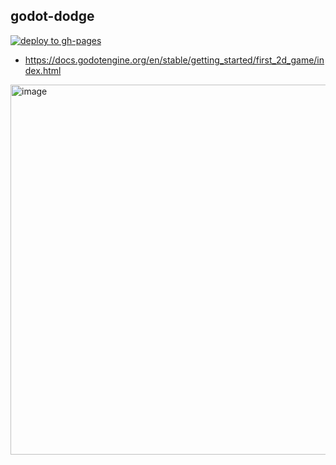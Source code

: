 ## godot-dodge

[![deploy to gh-pages](https://github.com/sh-cho/godot-dodge/actions/workflows/deploy-web.yml/badge.svg)](https://github.com/sh-cho/godot-dodge/actions/workflows/deploy-web.yml)

- https://docs.godotengine.org/en/stable/getting_started/first_2d_game/index.html

<img width="592" alt="image" src="https://user-images.githubusercontent.com/11611397/172052880-92073336-7a7a-4e20-bd83-0201427dc0ad.png">
